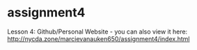 # assignment4
Lesson 4: Github/Personal Website - you can also view it here: http://nycda.zone/marcievanauken650/assignment4/index.html
